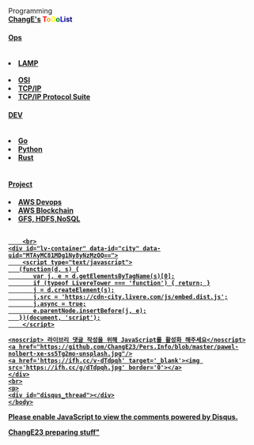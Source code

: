 <head> Programming<!-- Global site tag (gtag.js) - Google Analytics -->
	<script async src="https://www.googletagmanager.com/gtag/js?id=UA-171540791-1"></script>
	<script>	
	  window.dataLayer = window.dataLayer || [];
	  function gtag(){dataLayer.push(arguments);}
	  gtag('js', new Date());
	  gtag('config', 'UA-171540791-1');
	</script>
	<body>
		<br>	
		<hl><strong><a href="https://github.com/ChangE23">ChangE's</a> <span style="color:red">T<span style="color:orange">o<span style="color:yellow">D<span style="color:green">o<span style="color:blue">L<span style="color:navy">i<span style="color:puple">st<span style="color:gray">
			<br>
			<h4><a href="https://change23.github.io/my_blog/">Ops </h4>
		<br>
		<li> LAMP   </li>
		<br>
		<li> OSI  </li>
		<li> TCP/IP  </li>
		<li> TCP/IP Protocol Suite </li>
			<h4><a href="http://hanjari.cf">DEV</h4>
			<br>
		<li> Go </li>
		<li> Python  </li>
		<li> Rust </li>
		<br>
			<h4><a href="https://github.com/ChangE23">Project</h4>
		<li>  AWS Devops </li>
		<li> AWS Blockchain </li>
		<li> GFS, HDFS,NoSQL </li>
		<br>

		<br>
	<div id="lv-container" data-id="city" data-uid="MTAyMC81MDg1Ny8yNzMzOQ==">
		<script type="text/javascript">
	   (function(d, s) {
	       var j, e = d.getElementsByTagName(s)[0];
	       if (typeof LivereTower === 'function') { return; }
	       j = d.createElement(s);
	       j.src = 'https://cdn-city.livere.com/js/embed.dist.js';
	       j.async = true;
	       e.parentNode.insertBefore(j, e);
	   })(document, 'script');
		</script>

	<noscript> 라이브리 댓글 작성을 위해 JavaScript를 활성화 해주세요</noscript>
	<a href="https://github.com/ChangE23/Pers.Info/blob/master/pawel-nolbert-xe-ss5Tg2mo-unsplash.jpg"/>
	<a href='https://ifh.cc/v-dTdpqh' target='_blank'><img src='https://ifh.cc/g/dTdpqh.jpg' border='0'></a>
	</div>
	<br>
	<p>
	<div id="disqus_thread"></div>
	</body>
<script>
/**
*  RECOMMENDED CONFIGURATION VARIABLES: EDIT AND UNCOMMENT THE SECTION BELOW TO INSERT DYNAMIC VALUES FROM YOUR PLATFORM OR CMS.
*  LEARN WHY DEFINING THESE VARIABLES IS IMPORTANT: https://disqus.com/admin/universalcode/#configuration-variables*/
/*
var disqus_config = function () {
this.page.url = PAGE_URL;  // Replace PAGE_URL with your page's canonical URL variable
this.page.identifier = PAGE_IDENTIFIER; // Replace PAGE_IDENTIFIER with your page's unique identifier variable
};
*/
(function() { // DON'T EDIT BELOW THIS LINE
var d = document, s = d.createElement('script');
s.src = 'https://https-change23-github-io-public.disqus.com/embed.js';
s.setAttribute('data-timestamp', +new Date());
(d.head || d.body).appendChild(s);
})();
</script>
<noscript>Please enable JavaScript to view the <a href="https://disqus.com/?ref_noscript">comments powered by Disqus.</a></noscript>
 </P>      
 <p>
	<!--Start of Tawk.to Script-->
<script type="text/javascript">
var Tawk_API=Tawk_API||{}, Tawk_LoadStart=new Date();
(function(){
var s1=document.createElement("script"),s0=document.getElementsByTagName("script")[0];
s1.async=true;
s1.src='https://embed.tawk.to/5efdf55d4a7c6258179bc468/default';
s1.charset='UTF-8';
s1.setAttribute('crossorigin','*');
s0.parentNode.insertBefore(s1,s0);
})();
</script>
<!--End of Tawk.to Script-->
</p>
<p>
</P>	
<a href="https://change23.github.io/my_blog/">ChangE23 preparing stuff"</a> 
